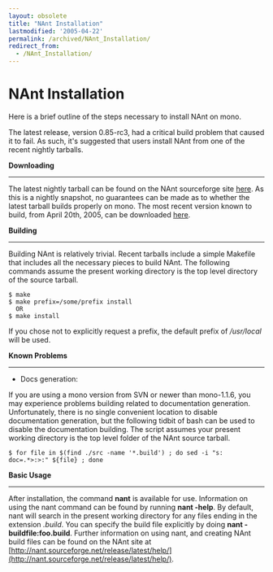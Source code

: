 ```yaml
---
layout: obsolete
title: "NAnt Installation"
lastmodified: '2005-04-22'
permalink: /archived/NAnt_Installation/
redirect_from:
  - /NAnt_Installation/
---
```


NAnt Installation
=================

Here is a brief outline of the steps necessary to install NAnt on mono.

The latest release, version 0.85-rc3, had a critical build problem that caused it to fail. As such, it's suggested that users install NAnt from one of the recent nightly tarballs.

**Downloading**

* * * * *

The latest nightly tarball can be found on the NAnt sourceforge site [here](http://nant.sourceforge.net/nightly/latest/nant-src.tar.gz). As this is a nightly snapshot, no guarantees can be made as to whether the latest tarball builds properly on mono. The most recent version known to build, from April 20th, 2005, can be downloaded [here](http://nant.sourceforge.net/nightly/2005-04-20-0.85/nant-src.tar.gz).

**Building**

* * * * *

Building NAnt is relatively trivial. Recent tarballs include a simple Makefile that includes all the necessary pieces to build NAnt. The following commands assume the present working directory is the top level directory of the source tarball.

    $ make
    $ make prefix=/some/prefix install
      OR
    $ make install

If you chose not to explicitly request a prefix, the default prefix of */usr/local* will be used.

**Known Problems**

* * * * *

-   Docs generation:

If you are using a mono version from SVN or newer than mono-1.1.6, you may experience problems building related to documentation generation. Unfortunately, there is no single convenient location to disable documentation generation, but the following tidbit of bash can be used to disable the documentation building. The script assumes your present working directory is the top level folder of the NAnt source tarball.

    $ for file in $(find ./src -name '*.build') ; do sed -i "s: doc=.*>:>:" ${file} ; done

**Basic Usage**

* * * * *

After installation, the command **nant** is available for use. Information on using the nant command can be found by running **nant -help**. By default, nant will search in the present working directory for any files ending in the extension *.build*. You can specify the build file explicitly by doing **nant -buildfile:foo.build**. Further information on using nant, and creating NAnt build files can be found on the NAnt site at [http://nant.sourceforge.net/release/latest/help/](http://nant.sourceforge.net/release/latest/help/).

